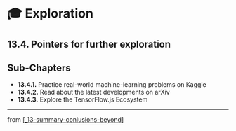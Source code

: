 # 🎓 Exploration

## 13.4. Pointers for further exploration

## Sub-Chapters
- **13.4.1.** Practice real-world machine-learning problems on Kaggle
- **13.4.2.** Read about the latest developments on arXiv
- **13.4.3.** Explore the TensorFlow.js Ecosystem

---
from [[_13-summary-conlusions-beyond]]

[//begin]: # "Autogenerated link references for markdown compatibility"
[_13-summary-conlusions-beyond]: ../_13-summary-conlusions-beyond.md "Conclusions"
[//end]: # "Autogenerated link references"